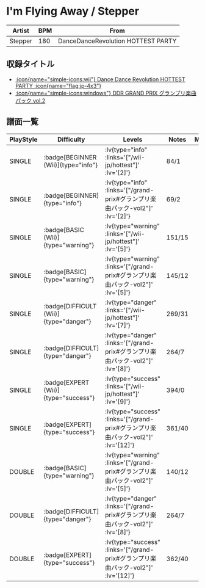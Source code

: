 # I'm Flying Away / Stepper

|Artist|BPM|From|
|------|---|----|
|Stepper|180|DanceDanceRevolution HOTTEST PARTY|

## 収録タイトル

- [ :icon{name="simple-icons:wii"} Dance Dance Revolution HOTTEST PARTY :icon{name="flag:jp-4x3"} ](/wii-jp/hottest)
- [ :icon{name="simple-icons:windows"} DDR GRAND PRIX グランプリ楽曲パック vol.2](/grand-prix#グランプリ楽曲パック-vol2)

## 譜面一覧

|PlayStyle|Difficulty|Levels|Notes|Movie|
|---------|----------|------|-----|-----|
|SINGLE| :badge[BEGINNER (Wii)]{type="info"} | :lv{type="info" :links='["/wii-jp/hottest"]' :lv='[2]'} |84/1||
|SINGLE| :badge[BEGINNER]{type="info"} | :lv{type="info" :links='["/grand-prix#グランプリ楽曲パック-vol2"]' :lv='[2]'} |69/2||
|SINGLE| :badge[BASIC (Wii)]{type="warning"} | :lv{type="warning" :links='["/wii-jp/hottest"]' :lv='[5]'} |151/15||
|SINGLE| :badge[BASIC]{type="warning"} | :lv{type="warning" :links='["/grand-prix#グランプリ楽曲パック-vol2"]' :lv='[5]'} |145/12||
|SINGLE| :badge[DIFFICULT (Wii)]{type="danger"} | :lv{type="danger" :links='["/wii-jp/hottest"]' :lv='[7]'} |269/31||
|SINGLE| :badge[DIFFICULT]{type="danger"} | :lv{type="danger" :links='["/grand-prix#グランプリ楽曲パック-vol2"]' :lv='[8]'} |264/7||
|SINGLE| :badge[EXPERT (Wii)]{type="success"} | :lv{type="success" :links='["/wii-jp/hottest"]' :lv='[9]'} |394/0||
|SINGLE| :badge[EXPERT]{type="success"} | :lv{type="success" :links='["/grand-prix#グランプリ楽曲パック-vol2"]' :lv='[12]'} |361/40||
|DOUBLE| :badge[BASIC]{type="warning"} | :lv{type="warning" :links='["/grand-prix#グランプリ楽曲パック-vol2"]' :lv='[5]'} |140/12||
|DOUBLE| :badge[DIFFICULT]{type="danger"} | :lv{type="danger" :links='["/grand-prix#グランプリ楽曲パック-vol2"]' :lv='[8]'} |264/7||
|DOUBLE| :badge[EXPERT]{type="success"} | :lv{type="success" :links='["/grand-prix#グランプリ楽曲パック-vol2"]' :lv='[12]'} |362/40||
